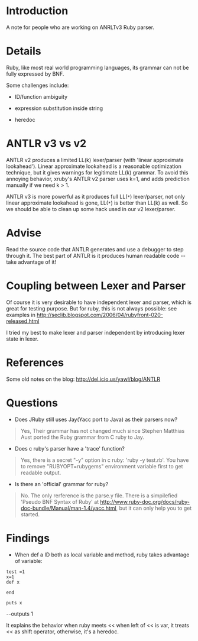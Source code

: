 # Introduction #

A note for people who are working on ANRLTv3 Ruby parser.


# Details #

Ruby, like most real world programming languages, its grammar can not be fully expressed by BNF.

Some challenges include:

  * ID/function ambiguity

  * expression substitution inside string

  * heredoc

# ANTLR v3 vs v2 #

ANTLR v2 produces a limited LL(k) lexer/parser (with 'linear approximate lookahead'). Linear approximate lookahead is a reasonable optimization technique, but it gives warnings for legitimate LL(k) grammar. To avoid this annoying behavior, xruby's ANTLR v2 parser uses k=1, and adds prediction manually if we need k > 1.

ANTLR v3 is more powerful as it produces full LL(`*`) lexer/parser, not only linear approximate lookahead is gone, LL(`*`) is better than LL(k) as well. So we should be able to clean up some hack used in our v2 lexer/parser.

# Advise #

Read the source code that ANTLR generates and use a debugger to step through it. The best part of ANTLR is it produces human readable code -- take advantage of it!

# Coupling between Lexer and Parser #

Of course it is very desirable to have independent lexer and parser, which is great for testing purpose. But for ruby, this is not always possible: see examples in http://seclib.blogspot.com/2006/04/rubyfront-020-released.html

I tried my best to make lexer and parser independent by introducing lexer state in lexer.

# References #

Some old notes on the blog:
http://del.icio.us/yawl/blog/ANTLR

# Questions #
  * Does JRuby still uses Jay(Yacc port to Java) as their parsers now?

> Yes, Their grammar has not changed much since Stephen Matthias Aust ported the Ruby grammar from C ruby to Jay.

  * Does c ruby's parser have a 'trace' function?

> Yes, there is a secret "-y" option in c ruby: 'ruby -y test.rb'. You have to remove "RUBYOPT=rubygems" environment variable first to get readable output.

  * Is there an 'official' grammar for ruby?

> No. The only rerference is the parse.y file.  There is a simpilefied 'Pseudo BNF Syntax of Ruby' at http://www.ruby-doc.org/docs/ruby-doc-bundle/Manual/man-1.4/yacc.html, but it can  only help you to get started.

# Findings #
  * When def a ID both as local variable and method,
ruby takes advantage of variable:
```
test =1
x=1
def x

end

puts x
```
--outputs 1

It explains the behavior when ruby meets <<
when left of << is var, it treats << as shift operator,
otherwise, it's a heredoc.